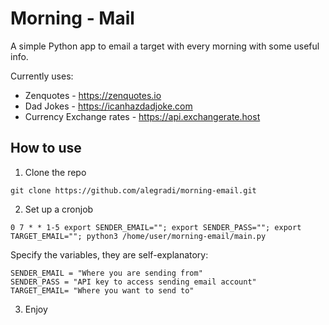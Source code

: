 # Morning - Mail

A simple Python app to email a target with every morning with some useful info.

Currently uses:
- Zenquotes - https://zenquotes.io
- Dad Jokes - https://icanhazdadjoke.com
- Currency Exchange rates - https://api.exchangerate.host

## How to use

1. Clone the repo
```commandline
git clone https://github.com/alegradi/morning-email.git
```

2. Set up a cronjob 
```commandline
0 7 * * 1-5 export SENDER_EMAIL=""; export SENDER_PASS=""; export TARGET_EMAIL=""; python3 /home/user/morning-email/main.py
```

Specify the variables, they are self-explanatory:
```commandline
SENDER_EMAIL = "Where you are sending from"
SENDER_PASS = "API key to access sending email account"
TARGET_EMAIL= "Where you want to send to"
```

3. Enjoy
